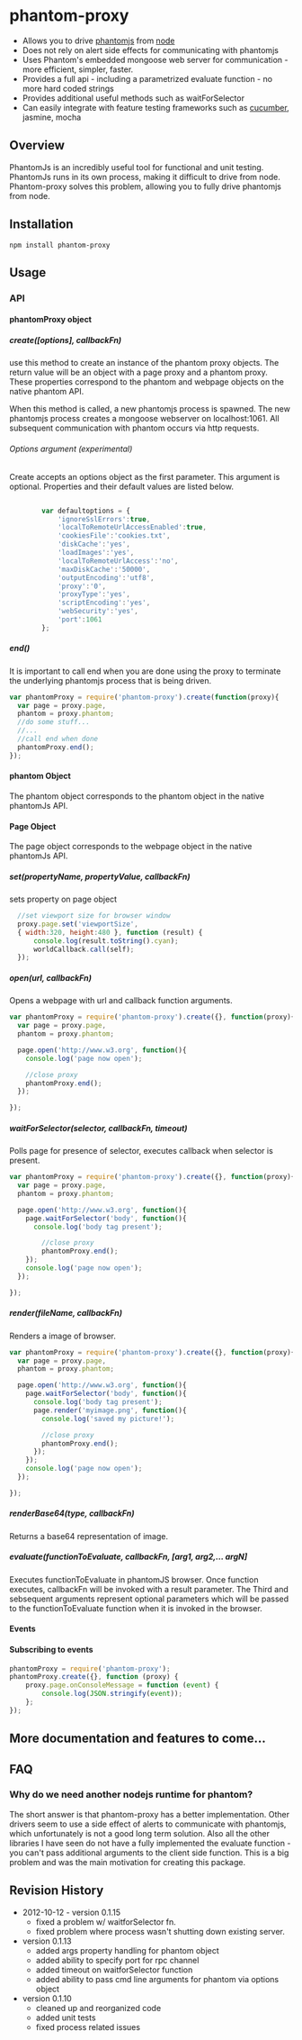 # phantom-proxy
* Allows you to drive [phantomjs](www.phantomjs.org) from [node](www.nodejs.org)
* Does not rely on alert side effects for communicating with phantomjs
* Uses Phantom's embedded mongoose web server for communication - more efficient, simpler, faster.
* Provides a full api - including a parametrized evaluate function - no more hard coded strings
* Provides additional useful methods such as waitForSelector
* Can easily integrate with feature testing frameworks such as [cucumber](https://github.com/cucumber/cucumber-js), jasmine, mocha

## Overview
PhantomJs is an incredibly useful tool for functional and unit testing.  PhantomJs runs in its own process, making it difficult to drive from node.  Phantom-proxy solves this problem, allowing you to fully drive phantomjs from node.

## Installation

`npm install phantom-proxy`

## Usage
### API
#### phantomProxy object
##### create([options], callbackFn)
use this method to create an instance of the phantom proxy objects.  The return value will be an object with a page proxy and a phantom proxy.  These properties correspond to the phantom and webpage objects on the native phantom API.

When this method is called, a new phantomjs process is spawned.  The new phantomjs process creates a mongoose webserver on localhost:1061.  All subsequent communication with phantom occurs via http requests.

###### Options argument (experimental)
Create accepts an options object as the first parameter.  This argument is optional.  Properties and their default values are listed below.

```javascript

        var defaultoptions = {
            'ignoreSslErrors':true,
            'localToRemoteUrlAccessEnabled':true,
            'cookiesFile':'cookies.txt',
            'diskCache':'yes',
            'loadImages':'yes',
            'localToRemoteUrlAccess':'no',
            'maxDiskCache':'50000',
            'outputEncoding':'utf8',
            'proxy':'0',
            'proxyType':'yes',
            'scriptEncoding':'yes',
            'webSecurity':'yes',
            'port':1061
        };
```

##### end()
It is important to call end when you are done using the proxy to terminate the underlying phantomjs process that is being driven.

```javascript
var phantomProxy = require('phantom-proxy').create(function(proxy){
  var page = proxy.page,
  phantom = proxy.phantom;
  //do some stuff...
  //...
  //call end when done
  phantomProxy.end();
});
```

#### phantom Object
The phantom object corresponds to the phantom object in the native phantomJs API.

#### Page Object
The page object corresponds to the webpage object in the native phantomJs API.

##### set(propertyName, propertyValue, callbackFn)
sets property on page object

```javascript
  //set viewport size for browser window
  proxy.page.set('viewportSize',
  { width:320, height:480 }, function (result) {
      console.log(result.toString().cyan);
      worldCallback.call(self);
  });
```

##### open(url, callbackFn)
Opens a webpage with url and callback function arguments.

```javascript
var phantomProxy = require('phantom-proxy').create({}, function(proxy){
  var page = proxy.page,
  phantom = proxy.phantom;

  page.open('http://www.w3.org', function(){
    console.log('page now open');

    //close proxy
    phantomProxy.end();
  });

});
```

##### waitForSelector(selector, callbackFn, timeout)
Polls page for presence of selector, executes callback when selector is present.

```javascript
var phantomProxy = require('phantom-proxy').create({}, function(proxy){
  var page = proxy.page,
  phantom = proxy.phantom;

  page.open('http://www.w3.org', function(){
    page.waitForSelector('body', function(){
      console.log('body tag present');

        //close proxy
        phantomProxy.end();
    });
    console.log('page now open');
  });

});
```

##### render(fileName, callbackFn)
Renders a image of browser.

```javascript
var phantomProxy = require('phantom-proxy').create({}, function(proxy){
  var page = proxy.page,
  phantom = proxy.phantom;

  page.open('http://www.w3.org', function(){
    page.waitForSelector('body', function(){
      console.log('body tag present');
      page.render('myimage.png', function(){
        console.log('saved my picture!');

        //close proxy
        phantomProxy.end();
      });
    });
    console.log('page now open');
  });

});
```

##### renderBase64(type, callbackFn)
Returns a base64 representation of image.

##### evaluate(functionToEvaluate, callbackFn, [arg1, arg2,... argN]
Executes functionToEvaluate in phantomJS browser.  Once function executes, callbackFn will be invoked with a result parameter. The Third and sebsequent arguments represent optional parameters which will be passed to the functionToEvaluate function when it is invoked in the browser.

#### Events
#### Subscribing to events

```javascript
phantomProxy = require('phantom-proxy');
phantomProxy.create({}, function (proxy) {
    proxy.page.onConsoleMessage = function (event) {
        console.log(JSON.stringify(event));
    };
});
```

## More documentation and features to come...

## FAQ
### Why do we need another nodejs runtime for phantom?
The short answer is that phantom-proxy has a better implementation.  Other drivers seem to use a side effect of alerts to communicate with phantomjs, which unfortunately is not a good long term solution. Also all the other libraries I have seen do not have a fully implemented the evaluate function - you can't pass additional arguments to the client side function.  This is a big problem and was the main motivation for creating this package.

## Revision History
* 2012-10-12  - version 0.1.15
    - fixed a problem w/ waitforSelector fn.
    - fixed problem where process wasn't shutting down existing server.
* version 0.1.13
  - added args property handling for phantom object
  - added ability to specify port for rpc channel
  - added timeout on waitforSelector function
  - added ability to pass cmd line arguments for phantom via options object
* version 0.1.10
  - cleaned up and reorganized code
  - added unit tests
  - fixed process related issues


